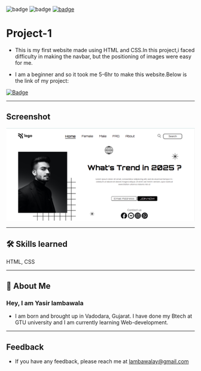 ![badge](https://img.shields.io/badge/MADE%20WITH-HTML%20%26%20CSS-blue)
![badge](https://img.shields.io/badge/TIME%20TAKEN-3--4hrs-red)
[![badge](https://img.shields.io/badge/SEE%20DEMO%20-VISIT-green)](https://project1-25722.netlify.app/)

# Project-1

- This is my first website made using HTML and CSS.In this project,i faced difficulty in making the navbar, but the positioning of images were easy for me.

- I am a beginner and so it took me 5-6hr to make this website.Below is the link of my project:

[![Badge](https://img.shields.io/badge/Project--1-My%20first%20website-orange)](https://project1-25722.netlify.app/)

---

## Screenshot

![App Screenshot](./assets/project1_image.png)

---

## 🛠 Skills learned

HTML, CSS

---

## 🚀 About Me

### Hey, I am Yasir lambawala

- I am born and brought up in Vadodara, Gujarat. I have done my Btech at GTU university and I am currently learning Web-development.

---

## Feedback

- If you have any feedback, please reach me at lambawalay@gmail.com
